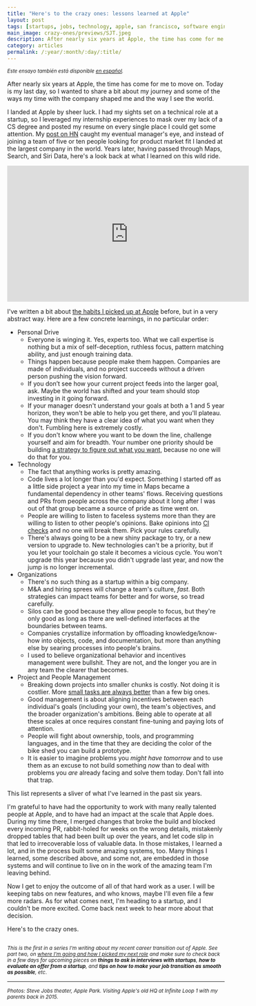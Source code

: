 ```yaml
---
title: "Here's to the crazy ones: lessons learned at Apple"
layout: post
tags: [startups, jobs, technology, apple, san francisco, software engineering, programming, project management]
main_image: crazy-ones/previews/SJT.jpeg
description: After nearly six years at Apple, the time has come for me to move on. Today is my last day, so I wanted to share a bit about my journey and some of the ways my time with the company shaped me and the way I see the world.
category: articles
permalink: /:year/:month/:day/:title/
---
```


<small><em>Este ensayo también está disponible [en español](/2021/04/16/heres-to-the-crazy-ones-es/).</em></small>

After nearly six years at Apple, the time has come for me to move on. Today is my last day, so I wanted to share a bit about my journey and some of the ways my time with the company shaped me and the way I see the world.

I landed at Apple by sheer luck. I had my sights set on a technical role at a startup, so I leveraged my internship experiences to mask over my lack of a CS degree and posted my resume on every single place I could get some attention. My [post on HN](https://news.ycombinator.com/item?id=9128526) caught my eventual manager's eye, and instead of joining a team of five or ten people looking for product market fit I landed at the largest company in the world. Years later, having passed through Maps, Search, and Siri Data, here's a look back at what I learned on this wild ride.

<p style="text-align: center;">
<iframe width="560" height="315" src="https://www.youtube.com/embed/GEPhLqwKo6g" title="YouTube video player: Apple, Think Different ad" frameborder="0" allow="accelerometer; encrypted-media; gyroscope; picture-in-picture" allowfullscreen></iframe>
</p>

I've written a bit about [the habits I picked up at Apple](/articles/2018/09/23/magritte/) before, but in a very abstract way. Here are a few concrete learnings, in no particular order:

* Personal Drive
    * Everyone is winging it. Yes, experts too. What we call expertise is nothing but a mix of self-deception, ruthless focus, pattern matching ability, and just enough training data.
    * Things happen because people make them happen. Companies are made of individuals, and no project succeeds without a driven person pushing the vision forward.
    * If you don’t see how your current project feeds into the larger goal, ask. Maybe the world has shifted and your team should stop investing in it going forward.
    * If your manager doesn't understand your goals at both a 1 and 5 year horizon, they won't be able to help you get there, and you'll plateau. You may think they have a clear idea of what you want when they don't. Fumbling here is extremely costly.
    * If you don't know where you want to be down the line, challenge yourself and aim for breadth. Your number one priority should be building [a strategy to figure out what you want](https://en.wikipedia.org/wiki/Multi-armed_bandit), because no one will do that for you.
* Technology
    * The fact that anything works is pretty amazing.
    * Code lives a lot longer than you'd expect. Something I started off as a little side project a year into my time in Maps became a fundamental dependency in other teams' flows. Receiving questions and PRs from people across the company about it long after I was out of that group became a source of pride as time went on.
    * People are willing to listen to faceless systems more than they are willing to listen to other people's opinions. Bake opinions into [CI checks](https://en.wikipedia.org/wiki/Continuous_integration) and no one will break them. Pick your rules carefully.
    * There's always going to be a new shiny package to try, or a new version to upgrade to. New technologies can't be a priority, but if you let your toolchain go stale it becomes a vicious cycle. You won't upgrade this year because you didn't upgrade last year, and now the jump is no longer incremental.
* Organizations
    * There's no such thing as a startup within a big company.
    * M&A and hiring sprees will change a team's culture, _fast_. Both strategies can impact teams for better and for worse, so tread carefully.
    * Silos can be good because they allow people to focus, but they're only good as long as there are well-defined interfaces at the boundaries between teams.
    * Companies crystallize information by offloading knowledge/know-how into objects, code, and documentation, but more than anything else by searing processes into people's brains.
    * I used to believe organizational behavior and incentives management were bullshit. They are not, and the longer you are in any team the clearer that becomes.
* Project and People Management
    * Breaking down projects into smaller chunks is costly. Not doing it is costlier. More [small tasks are always better](/articles/2020/06/13/chunks/) than a few big ones.
    * Good management is about aligning incentives between each individual's goals (including your own), the team's objectives, and the broader organization's ambitions. Being able to operate at all these scales at once requires constant fine-tuning and paying lots of attention.
    * People will fight about ownership, tools, and programming languages, and in the time that they are deciding the color of the bike shed you can build a prototype.
    * It is easier to imagine problems you _might have tomorrow_ and to use them as an excuse to not build something _now_ than to deal with problems you _are_ already facing and solve them today. Don't fall into that trap.

This list represents a sliver of what I've learned in the past six years.

I'm grateful to have had the opportunity to work with many really talented people at Apple, and to have had an impact at the scale that Apple does. During my time there, I merged changes that broke the build and blocked every incoming PR, rabbit-holed for weeks on the wrong details, mistakenly dropped tables that had been built up over the years, and let code slip in that led to irrecoverable loss of valuable data. In those mistakes, I learned a lot, and in the process built some amazing systems, too. Many things I learned, some described above, and some not, are embedded in those systems and will continue to live on in the work of the amazing team I'm leaving behind.

Now I get to enjoy the outcome of all of that hard work as a user. I will be keeping tabs on new features, and who knows, maybe I'll even file a few more radars. As for what comes next, I'm heading to a startup, and I couldn't be more excited. Come back next week to hear more about that decision.

Here's to the crazy ones.

<img src="data:image/png;base64,R0lGODlhAQABAAD/ACwAAAAAAQABAAACADs="
     data-src="https://cdn.faingezicht.com/crazy-ones/previews/IL1.jpeg"
     alt="Visiting Infinite Loop 1 with my parents back in 2015"/>

<small>_This is the first in a series I'm writing about my recent career transition out of Apple. See part two, on [where I'm going and how I picked my next role](/articles/2021/04/26/new-beginnings/) and make sure to check back in a few days for upcoming pieces on **things to ask in interviews with startups**, **how to evaluate an offer from a startup**, and **tips on how to make your job transition as smooth as possible**, etc_.
</small>
<hr>
<small><em>Photos: Steve Jobs theater, Apple Park. Visiting Apple's old HQ at Infinite Loop 1 with my parents back in 2015.</em></small>
